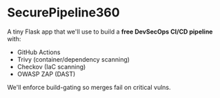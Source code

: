 # SecurePipeline360

A tiny Flask app that we'll use to build a **free DevSecOps CI/CD pipeline** with:
- GitHub Actions
- Trivy (container/dependency scanning)
- Checkov (IaC scanning)
- OWASP ZAP (DAST)

We'll enforce build-gating so merges fail on critical vulns.
